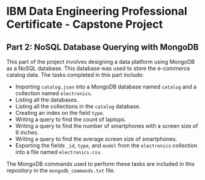 # IBM Data Engineering Professional Certificate - Capstone Project
## Part 2: NoSQL Database Querying with MongoDB

This part of the project involves designing a data platform using MongoDB as a NoSQL database. This database was used to store the e-commerce catalog data. The tasks completed in this part include:

- Importing `catalog.json` into a MongoDB database named `catalog` and a collection named `electronics`.
- Listing all the databases.
- Listing all the collections in the `catalog` database.
- Creating an index on the field `type`.
- Writing a query to find the count of laptops.
- Writing a query to find the number of smartphones with a screen size of 6 inches.
- Writing a query to find the average screen size of smartphones.
- Exporting the fields `_id`, `type`, and `model` from the `electronics` collection into a file named `electronics.csv`.

The MongoDB commands used to perform these tasks are included in this repository in the `mongodb_commands.txt` file.
